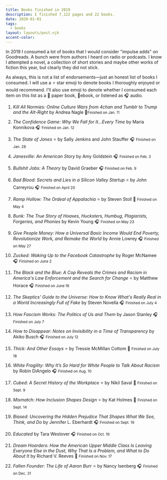 ```yaml
---
title: Books finished in 2019
description: I finished 7,122 pages and 22 books.
date: 2020-01-01
tags:
  - books
layout: layouts/post.njk
accent-color: 
---
```

In 2019 I consumed a lot of books that I would consider "impulse adds" on Goodreads. A bunch were from authors I heard on radio or podcasts. I know I attempted a novel, a collection of short stories and maybe other works of fiction this year, but clearly they did not stick.

As always, this is not a list of endorsements&mdash;just an honest list of books I consumed. I will use a ⭐ star emoji to denote books I thoroughly enjoyed or would recommend. I'll also use emoji to denote whether I consumed each item on this list as a 📖 paper book, 📱ebook,  or listened as 🎧 audio. 

1.  <i>Kill All Normies: Online Culture Wars from 4chan and Tumblr to Trump and the Alt-Right </i>
    by Andrea Nagle
    📱<small>Finished on <time datetime="2019-01-11">Jan. 11</time></small>
    &nbsp;

2.  <i>The Confidence Game: Why We Fall for It...Every Time </i>
    by Maria Konnikova
    🎧 <small>Finished on <time datetime="2019-01-12">Jan. 12</time></small>
    &nbsp;

3.  <i>The State of Jones</i> ⭐
    by Sally Jenkins and John Stauffer
    🎧 <small>Finished on <time datetime="2019-01-28">Jan. 28</time></small>
    &nbsp;

4.  <i>Janesville: An American Story</i>
    by Amy Goldstein
    🎧 <small>Finished on <time datetime="2019-02-03">Feb. 3</time></small>
    &nbsp;

5.  <i>Bullshit Jobs: A Theory </i>
    by David Graeber
    🎧 <small>Finished on <time datetime="2019-02-09">Feb. 9</time></small>
    &nbsp;

6.  <i>Bad Blood: Secrets and Lies in a Silicon Valley Startup </i> ⭐
    by John Carreyrou
    🎧 <small>Finished on <time datetime="2019-04-20">April 20</time></small>
    &nbsp;

7.  <i>Ramp Hollow: The Ordeal of Appalachia </i> ⭐
    by Steven Stoll
    📖 <small>Finished on <time datetime="2019-05-04">May 4</time></small>
    &nbsp;

8.  <i>Bunk: The True Story of Hoaxes, Hucksters, Humbug, Plagiarists, Forgeries, and Phonies </i>
    by Kevin Young
    🎧 <small>Finished on <time datetime="2019-05-23">May 23</time></small>
    &nbsp;

9.  <i>Give People Money: How a Universal Basic Income Would End Poverty, Revolutionize Work, and Remake the World</i>
     by Annie Lowrey
    🎧 <small>Finished on <time datetime="2019-05-27">May 27</time></small>
    &nbsp;

10. <i>Zucked: Waking Up to the Facebook Catastrophe </i>
     by Roger McNamee
    🎧 <small>Finished on <time datetime="2019-06-02">June 2</time></small>
    &nbsp;

11. <i>The Black and the Blue: A Cop Reveals the Crimes and Racism in America's Law Enforcement and the Search for Change </i> ⭐
    by Matthew Horace
    🎧 <small>Finished on <time datetime="2019-06-16">June 16</time></small>
    &nbsp;

12. <i>The Skeptics' Guide to the Universe: How to Know What's Really Real in a World Increasingly Full of Fake </i>
    by Steven Novella
    🎧 <small>Finished on <time datetime="2019-07-04">July 4</time></small>
    &nbsp;

13. <i>How Fascism Works: The Politics of Us and Them </i>
    by Jason Stanley
    🎧 <small>Finished on <time datetime="2019-07-07">July 7</time></small>
    &nbsp;

14. <i>How to Disappear: Notes on Invisibility in a Time of Transparency</i>
    by Akiko Busch
    🎧 <small>Finished on <time datetime="2019-07-12">July 12</time></small>
    &nbsp;

15. <i>Thick: And Other Essays </i> ⭐
    by Tressie McMillan Cottom 
    📖 <small>Finished on <time datetime="2019-07-18">July 18</time></small>
    &nbsp;

16. <i>White Fragility: Why It’s So Hard for White People to Talk About Racism </i>
    by Robin DiAngelo
    🎧 <small>Finished on <time datetime="2019-08-10">Aug. 10</time></small>
    &nbsp;

17. <i>Cubed: A Secret History of the Workplace </i> ⭐
    by Nikil Saval
    📖 <small>Finished on <time datetime="2019-09-09">Sept. 9</time></small>
    &nbsp;

18. <i>Mismatch: How Inclusion Shapes Design </i> ⭐
    by Kat Holmes
    📖 <small>Finished on <time datetime="2019-09-14">Sept. 14</time></small>
    &nbsp;

19. <i>Biased: Uncovering the Hidden Prejudice That Shapes What We See, Think, and Do </i>
    by Jennifer L. Eberhardt
    🎧 <small>Finished on <time datetime="2019-09-19">Sept. 19</time></small>
    &nbsp;

20. <i>Educated </i>
    by Tara Westover
    🎧 <small>Finished on <time datetime="2019-10-19">Oct. 19</time></small>
    &nbsp;

21. <i>Dream Hoarders: How the American Upper Middle Class Is Leaving Everyone Else in the Dust, Why That Is a Problem, and What to Do About It </i>
    by Richard V. Reeves
    📱 <small>Finished on <time datetime="2019-11-17">Nov. 17</time></small>
    &nbsp;

22. <i>Fallen Founder: The Life of Aaron Burr </i> ⭐
    by Nancy Isenberg
    🎧 <small>Finished on <time datetime="2019-12-31">Dec. 31</time></small>
    &nbsp;